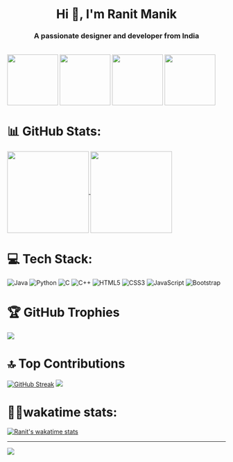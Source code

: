 <h1 align="center">Hi 👋, I'm Ranit Manik</h1>
<h3 align="center">A passionate designer and developer from India</h3>
<br>

<!--| <img height="330px" align="center" src="https://github.com/RanitManik/ranitmanik/assets/138437760/344a5744-ebfc-4dd7-8bdf-69693d573a56"/> | 
| --- |
| **Hi 👋, I'm Ranit Manik**<br>A passionate designer and developer from India |-->

<img height=117 align="center" src="https://github.com/RanitManik/ranitmanik/assets/138437760/20ba2f39-13d4-452d-963b-195b98312199" />
<img height=117 align="center" src="https://github.com/RanitManik/ranitmanik/assets/138437760/bc6f9f65-5337-4466-8510-32235815e439" />
<img height=117 align="center" src="https://github.com/RanitManik/ranitmanik/assets/138437760/bc6f9f65-5337-4466-8510-32235815e439" />
<img height=117 align="center" src="https://github.com/RanitManik/ranitmanik/assets/138437760/bc6f9f65-5337-4466-8510-32235815e439" />

# 📊 GitHub Stats:
<a href="https://github.com/anuraghazra/github-readme-stats">
  <img height=188 align="center" src="https://github-readme-stats-sigma-five.vercel.app/api?username=RanitManik&theme=radical&hide_border=false&include_all_commits=true&count_private=true&show_icons=true" />
</a>
<a href="https://github.com/anuraghazra/convoychat">
  <img height=188 align="center" src="https://github-readme-stats.vercel.app/api/top-langs?username=ranitmanik&layout=compact&langs_count=8&card_width=320&theme=radical&hide=html,css"/>
</a>

# 💻 Tech Stack:
![Java](https://img.shields.io/badge/java-%23ED8B00.svg?style=for-the-badge&logo=java&logoColor=white) ![Python](https://img.shields.io/badge/python-3670A0?style=for-the-badge&logo=python&logoColor=ffdd54) ![C](https://img.shields.io/badge/c-%2300599C.svg?style=for-the-badge&logo=c&logoColor=white) ![C++](https://img.shields.io/badge/c++-%2300599C.svg?style=for-the-badge&logo=c%2B%2B&logoColor=white) ![HTML5](https://img.shields.io/badge/html5-%23E34F26.svg?style=for-the-badge&logo=html5&logoColor=white) ![CSS3](https://img.shields.io/badge/css3-%231572B6.svg?style=for-the-badge&logo=css3&logoColor=white) ![JavaScript](https://img.shields.io/badge/javascript-%23323330.svg?style=for-the-badge&logo=javascript&logoColor=%23F7DF1E) ![Bootstrap](https://img.shields.io/badge/bootstrap-%23563D7C.svg?style=for-the-badge&logo=bootstrap&logoColor=white)

# 🏆 GitHub Trophies
![](https://github-profile-trophy.vercel.app/?username=RanitManik&theme=radical&no-frame=false&no-bg=false&margin-w=4)


# 🔝 Top Contributions
[![GitHub Streak](https://github-readme-streak-stats.herokuapp.com?user=RanitManik&theme=radical)](https://git.io/streak-stats)
![](https://github-contributor-stats.vercel.app/api?username=RanitManik&limit=3&theme=radical&combine_all_yearly_contributions=true)


# 🧑‍💻wakatime stats:
[![Ranit's wakatime stats](https://github-readme-stats.vercel.app/api/wakatime?username=ranitmanik&layout=compact&theme=radical)](https://github.com/anuraghazra/github-readme-stats)

---
[![](https://visitcount.itsvg.in/api?id=RanitManik&icon=0&color=0)](https://visitcount.itsvg.in)
